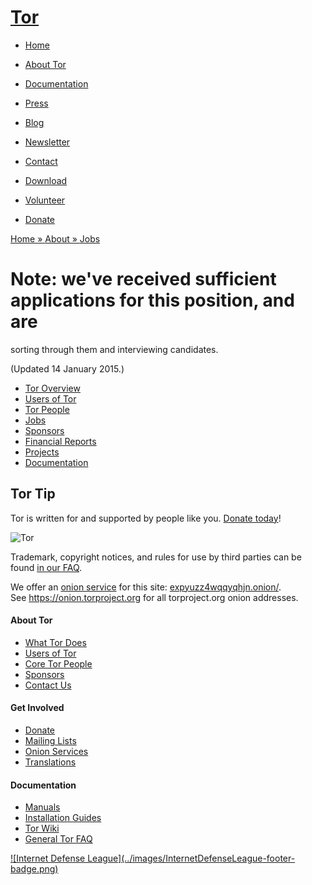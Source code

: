 # [Tor](../index.html.en)

  * [Home](../index.html.en)
  * [About Tor](../about/overview.html.en)
  * [Documentation](../docs/documentation.html.en)
  * [Press](../press/press.html.en)
  * [Blog](https://blog.torproject.org/blog/)
  * [Newsletter](https://newsletter.torproject.org)
  * [Contact](../about/contact.html.en)

  * [Download](../download/download-easy.html.en)
  * [Volunteer](../getinvolved/volunteer.html.en)
  * [Donate](../donate/donate-button.html.en)

[Home » ](../index.html.en) [About » ](../about/overview.html.en)
[Jobs](../about/jobs.html.en)

# Note: we've received sufficient applications for this position, and are
sorting through them and interviewing candidates.

(Updated 14 January 2015.)

  * [Tor Overview](../about/overview.html.en)
  * [Users of Tor](../about/torusers.html.en)
  * [Tor People](../about/corepeople.html.en)
  * [Jobs](../about/jobs.html.en)
  * [Sponsors](../about/sponsors.html.en)
  * [Financial Reports](../about/financials.html.en)
  * [Projects](../projects/projects.html.en)
  * [Documentation](../docs/documentation.html.en)

## Tor Tip

Tor is written for and supported by people like you. [Donate
today](../donate/donate.html.en)!

![Tor](../images/onion.jpg)

Trademark, copyright notices, and rules for use by third parties can be found
[in our FAQ](../docs/trademark-faq.html.en).

We offer an [onion service](https://www.torproject.org/docs/hidden-services)
for this site: [expyuzz4wqqyqhjn.onion/](http://expyuzz4wqqyqhjn.onion/).  
See <https://onion.torproject.org> for all torproject.org onion addresses.

#### About Tor

  * [What Tor Does](../about/overview.html.en)
  * [Users of Tor](../about/torusers.html.en)
  * [Core Tor People](../about/corepeople.html.en)
  * [Sponsors](../about/sponsors.html.en)
  * [Contact Us](../about/contact.html.en)

#### Get Involved

  * [Donate](../donate/donate-foot.html.en)
  * [Mailing Lists](../docs/documentation.html.en#MailingLists)
  * [Onion Services](../docs/onion-services.html.en)
  * [Translations](../getinvolved/translation.html.en)

#### Documentation

  * [Manuals](../docs/tor-manual.html.en)
  * [Installation Guides](../docs/documentation.html.en)
  * [Tor Wiki](https://trac.torproject.org/projects/tor/wiki/)
  * [General Tor FAQ](../docs/faq.html.en)

[![Internet Defense League](../images/InternetDefenseLeague-footer-
badge.png)](https://internetdefenseleague.org/)

